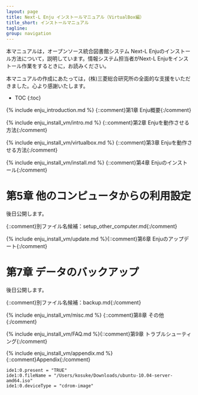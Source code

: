 ```yaml
---
layout: page
title: Next-L Enju インストールマニュアル（VirtualBox編）
title_short: インストールマニュアル
tagline: 
group: navigation
---
```

本マニュアルは，オープンソース統合図書館システム Next-L Enjuのインストール方法について，説明しています。情報システム担当者がNext-L Enjuをインストール作業をするときに，お読みください。

本マニュアルの作成にあたっては，(株)三菱総合研究所の全面的な支援をいただきました。心より感謝いたします。

* TOC
{:toc}

{% include enju_introduction.md %} {::comment}第1章 Enju概要{:/comment}

{% include enju_install_vm/intro.md %} {::comment}第2章 Enjuを動作させる方法{:/comment}

{% include enju_install_vm/virtualbox.md %} {::comment}第3章 Enjuを動作させる方法{:/comment}

{% include enju_install_vm/install.md %} {::comment}第4章 Enjuのインストール{:/comment}

第5章 他のコンピュータからの利用設定
====================================

後日公開します。

{::comment}別ファイル名候補：setup_other_computer.md{:/comment}

{% include enju_install_vm/update.md %}{::comment}第6章 Enjuのアップデート{:/comment}

第7章 データのバックアップ
========================

後日公開します。

{::comment}別ファイル名候補：backup.md{:/comment}

{% include enju_install_vm/misc.md %} {::comment}第8章 その他{:/comment}

{% include enju_install_vm/FAQ.md %}{::comment}第9章 トラブルシューティング{:/comment}

{% include enju_install_vm/appendix.md %}{::comment}Appendix{:/comment}

    ide1:0.present = "TRUE"
    ide1:0.fileName = "/Users/kosuke/Downloads/ubuntu-10.04-server-amd64.iso"
    ide1:0.deviceType = "cdrom-image"

